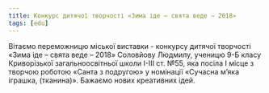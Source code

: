 ```yaml
---
title: Конкурс дитячої творчості «Зима іде – свята веде – 2018»
tags: [edu]
---
```


Вітаємо переможницю міської виставки - конкурсу дитячої творчості
«Зима іде – свята веде – 2018» Соловйову Людмилу, ученицю 9-Б класу Криворізької загальноосвітньої школи І-ІІІ ст. №55, яка посіла І місце з творчою роботою «Санта з подругою» у номінації «Сучасна м’яка іграшка, (тканина)». Бажаємо нових креативних ідей.

<slideshow></slideshow>
